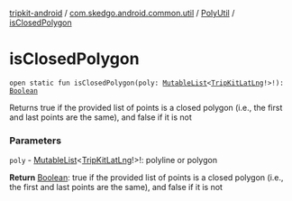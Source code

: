 [tripkit-android](../../index.md) / [com.skedgo.android.common.util](../index.md) / [PolyUtil](index.md) / [isClosedPolygon](./is-closed-polygon.md)

# isClosedPolygon

`open static fun isClosedPolygon(poly: `[`MutableList`](https://kotlinlang.org/api/latest/jvm/stdlib/kotlin.collections/-mutable-list/index.html)`<`[`TripKitLatLng`](../-trip-kit-lat-lng/index.md)`!>!): `[`Boolean`](https://kotlinlang.org/api/latest/jvm/stdlib/kotlin/-boolean/index.html)

Returns true if the provided list of points is a closed polygon (i.e., the first and last points are the same), and false if it is not

### Parameters

`poly` - [MutableList](https://kotlinlang.org/api/latest/jvm/stdlib/kotlin.collections/-mutable-list/index.html)&lt;[TripKitLatLng](../-trip-kit-lat-lng/index.md)!&gt;!: polyline or polygon

**Return**
[Boolean](https://kotlinlang.org/api/latest/jvm/stdlib/kotlin/-boolean/index.html): true if the provided list of points is a closed polygon (i.e., the first and last points are the same), and false if it is not


